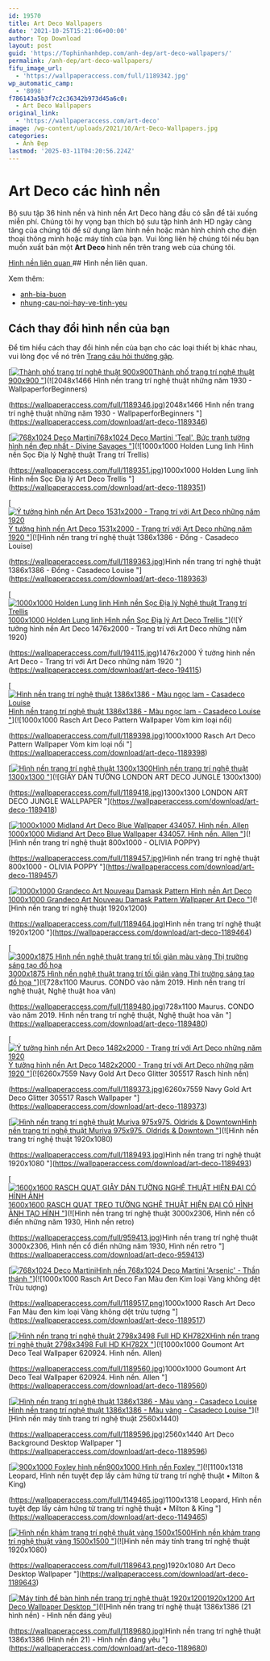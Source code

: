 ```yaml
---
id: 19570
title: Art Deco Wallpapers
date: '2021-10-25T15:21:06+00:00'
author: Top Download
layout: post
guid: 'https://Tophinhanhdep.com/anh-dep/art-deco-wallpapers/'
permalink: /anh-dep/art-deco-wallpapers/
fifu_image_url:
  - 'https://wallpaperaccess.com/full/1189342.jpg'
wp_automatic_camp:
  - '8098'
f786143a5b3f7c2c36342b973d45a6c0:
  - Art Deco Wallpapers
original_link:
  - 'https://wallpaperaccess.com/art-deco'
image: /wp-content/uploads/2021/10/Art-Deco-Wallpapers.jpg
categories:
  - Ảnh Đẹp
lastmod: '2025-03-11T04:20:56.224Z'
---
```

# Art Deco các hình nền

Bộ sưu tập 36 hình nền và hình nền Art Deco hàng đầu có sẵn để tải xuống miễn phí. Chúng tôi hy vọng bạn thích bộ sưu tập hình ảnh HD ngày càng tăng của chúng tôi để sử dụng làm hình nền hoặc màn hình chính cho điện thoại thông minh hoặc máy tính của bạn. Vui lòng liên hệ chúng tôi nếu bạn muốn xuất bản một **Art Deco** hình nền trên trang web của chúng tôi.

[Hình nền liên quan ](#related) ## Hình nền liên quan.

   
 Xem thêm:

   
- [anh-bia-buon](https://tophinhanhdep.com/anh-bia/anh-bia-buon/)
- [nhung-cau-noi-hay-ve-tinh-yeu](https://tophinhanhdep.com/nhung-cau-noi-hay/nhung-cau-noi-hay-ve-tinh-yeu/)

## Cách thay đổi hình nền của bạn

Để tìm hiểu cách thay đổi hình nền của bạn cho các loại thiết bị khác nhau, vui lòng đọc về nó trên [Trang câu hỏi thường gặp](https://tophinhanhdep.com/faq/).

  
[[![Thành phố trang trí nghệ thuật 900x900](https://wallpaperaccess.com/full/1189342.jpg)Thành phố trang trí nghệ thuật 900x900 "](https://wallpaperaccess.com/download/art-deco-1189342)](![2048x1466 Hình nền trang trí nghệ thuật những năm 1930 - WallpaperforBeginners)

(https://wallpaperaccess.com/full/1189346.jpg)2048x1466 Hình nền trang trí nghệ thuật những năm 1930 - WallpaperforBeginners "](https://wallpaperaccess.com/download/art-deco-1189346)

[[![768x1024 Deco Martini ](https://wallpaperaccess.com/full/1189348.jpg)768x1024 Deco Martini 'Teal', Bức tranh tường hình nền đẹp nhất - Divine Savages "](https://wallpaperaccess.com/download/art-deco-1189348)](![1000x1000 Holden Lung linh Hình nền Sọc Địa lý Nghệ thuật Trang trí Trellis)

(https://wallpaperaccess.com/full/1189351.jpg)1000x1000 Holden Lung linh Hình nền Sọc Địa lý Art Deco Trellis "](https://wallpaperaccess.com/download/art-deco-1189351)

[[![Ý tưởng hình nền Art Deco 1531x2000 - Trang trí với Art Deco những năm 1920](https://wallpaperaccess.com/full/326098.jpg)Ý tưởng hình nền Art Deco 1531x2000 - Trang trí với Art Deco những năm 1920 "](https://wallpaperaccess.com/download/art-deco-326098)](![Hình nền trang trí nghệ thuật 1386x1386 - Đồng - Casadeco Louise)

(https://wallpaperaccess.com/full/1189363.jpg)Hình nền trang trí nghệ thuật 1386x1386 - Đồng - Casadeco Louise "](https://wallpaperaccess.com/download/art-deco-1189363)

[[![1000x1000 Holden Lung linh Hình nền Sọc Địa lý Nghệ thuật Trang trí Trellis](https://wallpaperaccess.com/full/1189382.jpg)1000x1000 Holden Lung linh Hình nền Sọc Địa lý Art Deco Trellis "](https://wallpaperaccess.com/download/art-deco-1189382)](![Ý tưởng hình nền Art Deco 1476x2000 - Trang trí với Art Deco những năm 1920)

(https://wallpaperaccess.com/full/194115.jpg)1476x2000 Ý tưởng hình nền Art Deco - Trang trí với Art Deco những năm 1920 "](https://wallpaperaccess.com/download/art-deco-194115)

[[![Hình nền trang trí nghệ thuật 1386x1386 - Màu ngọc lam - Casadeco Louise](https://wallpaperaccess.com/full/1189395.jpg)Hình nền trang trí nghệ thuật 1386x1386 - Màu ngọc lam - Casadeco Louise "](https://wallpaperaccess.com/download/art-deco-1189395)](![1000x1000 Rasch Art Deco Pattern Wallpaper Vòm kim loại nổi)

(https://wallpaperaccess.com/full/1189398.jpg)1000x1000 Rasch Art Deco Pattern Wallpaper Vòm kim loại nổi "](https://wallpaperaccess.com/download/art-deco-1189398)

[[![Hình nền trang trí nghệ thuật 1300x1300](https://wallpaperaccess.com/full/1189417.png)Hình nền trang trí nghệ thuật 1300x1300 "](https://wallpaperaccess.com/download/art-deco-1189417)](![GIẤY DÁN TƯỜNG LONDON ART DECO JUNGLE 1300x1300)

(https://wallpaperaccess.com/full/1189418.jpg)1300x1300 LONDON ART DECO JUNGLE WALLPAPER "](https://wallpaperaccess.com/download/art-deco-1189418)

[[![1000x1000 Midland Art Deco Blue Wallpaper 434057. Hình nền.  Allen](https://wallpaperaccess.com/full/1189437.jpg)1000x1000 Midland Art Deco Blue Wallpaper 434057. Hình nền. Allen "](https://wallpaperaccess.com/download/art-deco-1189437)](![Hình nền trang trí nghệ thuật 800x1000 - OLIVIA POPPY)

(https://wallpaperaccess.com/full/1189457.jpg)Hình nền trang trí nghệ thuật 800x1000 - OLIVIA POPPY "](https://wallpaperaccess.com/download/art-deco-1189457)

[[![1000x1000 Grandeco Art Nouveau Damask Pattern Hình nền Art Deco](https://wallpaperaccess.com/full/194116.jpg)1000x1000 Grandeco Art Nouveau Damask Pattern Wallpaper Art Deco "](https://wallpaperaccess.com/download/art-deco-194116)](![Hình nền trang trí nghệ thuật 1920x1200)

(https://wallpaperaccess.com/full/1189464.jpg)Hình nền trang trí nghệ thuật 1920x1200 "](https://wallpaperaccess.com/download/art-deco-1189464)

[[![3000x1875 Hình nền nghệ thuật trang trí tối giản màu vàng Thị trường sáng tạo đồ họa](https://wallpaperaccess.com/full/1189476.jpg)3000x1875 Hình nền nghệ thuật trang trí tối giản vàng Thị trường sáng tạo đồ họa "](https://wallpaperaccess.com/download/art-deco-1189476)](![728x1100 Maurus.  CONDO vào năm 2019. Hình nền trang trí nghệ thuật, Nghệ thuật hoa văn)

(https://wallpaperaccess.com/full/1189480.jpg)728x1100 Maurus. CONDO vào năm 2019. Hình nền trang trí nghệ thuật, Nghệ thuật hoa văn "](https://wallpaperaccess.com/download/art-deco-1189480)

[[![Ý tưởng hình nền Art Deco 1482x2000 - Trang trí với Art Deco những năm 1920](https://wallpaperaccess.com/full/194156.jpg)Ý tưởng hình nền Art Deco 1482x2000 - Trang trí với Art Deco những năm 1920 "](https://wallpaperaccess.com/download/art-deco-194156)](![6260x7559 Navy Gold Art Deco Glitter 305517 Rasch hình nền)

(https://wallpaperaccess.com/full/1189373.jpg)6260x7559 Navy Gold Art Deco Glitter 305517 Rasch Wallpaper "](https://wallpaperaccess.com/download/art-deco-1189373)

[[![Hình nền trang trí nghệ thuật Muriva 975x975.  Oldrids & Downtown](https://wallpaperaccess.com/full/1189485.jpg)Hình nền trang trí nghệ thuật Muriva 975x975. Oldrids &amp; Downtown "](https://wallpaperaccess.com/download/art-deco-1189485)](![Hình nền trang trí nghệ thuật 1920x1080)

(https://wallpaperaccess.com/full/1189493.jpg)Hình nền trang trí nghệ thuật 1920x1080 "](https://wallpaperaccess.com/download/art-deco-1189493)

[[![1600x1600 RASCH QUẠT GIẤY DÁN TƯỜNG NGHỆ THUẬT HIỆN ĐẠI CÓ HÌNH ẢNH](https://wallpaperaccess.com/full/1189494.jpg)1600x1600 RASCH QUẠT TREO TƯỜNG NGHỆ THUẬT HIỆN ĐẠI CÓ HÌNH ẢNH TẠO HÌNH "](https://wallpaperaccess.com/download/art-deco-1189494)](![Hình nền trang trí nghệ thuật 3000x2306, Hình nền cổ điển những năm 1930, Hình nền retro)

(https://wallpaperaccess.com/full/959413.jpg)Hình nền trang trí nghệ thuật 3000x2306, Hình nền cổ điển những năm 1930, Hình nền retro "](https://wallpaperaccess.com/download/art-deco-959413)

[[![768x1024 Deco Martini ](https://wallpaperaccess.com/full/1189515.jpg)Hình nền 768x1024 Deco Martini 'Arsenic' - Thần thánh "](https://wallpaperaccess.com/download/art-deco-1189515)](![1000x1000 Rasch Art Deco Fan Màu đen Kim loại Vàng không dệt Trừu tượng)

(https://wallpaperaccess.com/full/1189517.png)1000x1000 Rasch Art Deco Fan Màu đen kim loại Vàng không dệt trừu tượng "](https://wallpaperaccess.com/download/art-deco-1189517)

[[![Hình nền trang trí nghệ thuật 2798x3498 Full HD KH782X](https://wallpaperaccess.com/full/1189544.jpg)Hình nền trang trí nghệ thuật 2798x3498 Full HD KH782X "](https://wallpaperaccess.com/download/art-deco-1189544)](![1000x1000 Goumont Art Deco Teal Wallpaper 620924. Hình nền.  Allen)

(https://wallpaperaccess.com/full/1189560.jpg)1000x1000 Goumont Art Deco Teal Wallpaper 620924. Hình nền. Allen "](https://wallpaperaccess.com/download/art-deco-1189560)

[[![Hình nền trang trí nghệ thuật 1386x1386 - Màu vàng - Casadeco Louise](https://wallpaperaccess.com/full/1189576.jpg)Hình nền trang trí nghệ thuật 1386x1386 - Màu vàng - Casadeco Louise "](https://wallpaperaccess.com/download/art-deco-1189576)](![Hình nền máy tính trang trí nghệ thuật 2560x1440)

(https://wallpaperaccess.com/full/1189596.jpg)2560x1440 Art Deco Background Desktop Wallpaper "](https://wallpaperaccess.com/download/art-deco-1189596)

[[![900x1000 Foxley hình nền](https://wallpaperaccess.com/full/1189610.jpg)900x1000 Hình nền Foxley "](https://wallpaperaccess.com/download/art-deco-1189610)](![1100x1318 Leopard, Hình nền tuyệt đẹp lấy cảm hứng từ trang trí nghệ thuật • Milton & King)

(https://wallpaperaccess.com/full/1149465.jpg)1100x1318 Leopard, Hình nền tuyệt đẹp lấy cảm hứng từ trang trí nghệ thuật • Milton &amp; King "](https://wallpaperaccess.com/download/art-deco-1149465)

[[![Hình nền khảm trang trí nghệ thuật vàng 1500x1500](https://wallpaperaccess.com/full/1189626.jpg)Hình nền khảm trang trí nghệ thuật vàng 1500x1500 "](https://wallpaperaccess.com/download/art-deco-1189626)](![Hình nền máy tính trang trí nghệ thuật 1920x1080)

(https://wallpaperaccess.com/full/1189643.png)1920x1080 Art Deco Desktop Wallpaper "](https://wallpaperaccess.com/download/art-deco-1189643)

[[![Máy tính để bàn hình nền trang trí nghệ thuật 1920x1200](https://wallpaperaccess.com/full/1189647.jpg)1920x1200 Art Deco Wallpaper Desktop "](https://wallpaperaccess.com/download/art-deco-1189647)](![Hình nền trang trí nghệ thuật 1386x1386 (21 hình nền) - Hình nền đáng yêu)

(https://wallpaperaccess.com/full/1189680.jpg)Hình nền trang trí nghệ thuật 1386x1386 (Hình nền 21) - Hình nền đáng yêu "](https://wallpaperaccess.com/download/art-deco-1189680)
